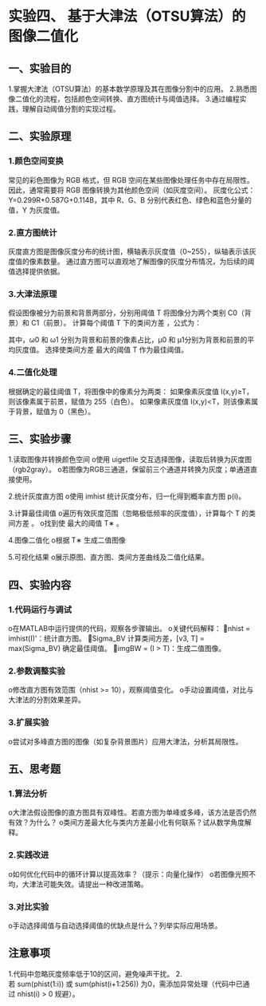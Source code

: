 # 实验四、 基于大津法（OTSU算法）的图像二值化

## 一、实验目的
1.掌握大津法（OTSU算法）的基本数学原理及其在图像分割中的应用。
2.熟悉图像二值化的流程，包括颜色空间转换、直方图统计与阈值选择。
3.通过编程实践，理解自动阈值分割的实现过程。

## 二、实验原理
### 1.颜色空间变换
常见的彩色图像为 RGB 格式，但 RGB 空间在某些图像处理任务中存在局限性。因此，通常需要将 RGB 图像转换为其他颜色空间（如灰度空间）。
灰度化公式：Y=0.299R+0.587G+0.114B，其中 R、G、B 分别代表红色、绿色和蓝色分量的值，Y 为灰度值。

### 2.直方图统计
灰度直方图是图像灰度分布的统计图，横轴表示灰度值（0~255），纵轴表示该灰度值的像素数量。
通过直方图可以直观地了解图像的灰度分布情况，为后续的阈值选择提供依据。

### 3.大津法原理
假设图像被分为前景和背景两部分，分别用阈值 T 将图像分为两个类别 C0​（背景）和 C1​（前景）。
计算每个阈值 T 下的类间方差 ，公式为：

其中，ω0​ 和 ω1​ 分别为背景和前景的像素占比，μ0​ 和 μ1​ 分别为背景和前景的平均灰度值。
选择使类间方差 最大的阈值 T 作为最佳阈值。

### 4.二值化处理
根据确定的最佳阈值 T，将图像中的像素分为两类：
如果像素灰度值 I(x,y)≥T，则该像素属于前景，赋值为 255（白色）。
如果像素灰度值 I(x,y)<T，则该像素属于背景，赋值为 0（黑色）。

## 三、实验步骤
1.读取图像并转换颜色空间
o使用 uigetfile 交互选择图像，读取后转换为灰度图（rgb2gray）。
o若图像为RGB三通道，保留前三个通道并转换为灰度；单通道直接使用。

2.统计灰度直方图
o使用 imhist 统计灰度分布，归一化得到概率直方图 p(i)。

3.计算最佳阈值
o遍历有效灰度范围（忽略极低频率的灰度值），计算每个 T 的类间方差 。
o找到使 最大的阈值 T∗ 。

4.图像二值化
o根据 T∗ 生成二值图像

5.可视化结果
o展示原图、直方图、类间方差曲线及二值化结果。

## 四、实验内容
### 1.代码运行与调试
o在MATLAB中运行提供的代码，观察各步骤输出。
o关键代码解释：
nhist = imhist(I)'：统计直方图。
Sigma_BV 计算类间方差，[v3, T] = max(Sigma_BV) 确定最佳阈值。
imgBW = (I > T)：生成二值图像。

### 2.参数调整实验
o修改直方图有效范围（nhist >= 10），观察阈值变化。
o手动设置阈值，对比与大津法的分割效果差异。

### 3.扩展实验
o尝试对多峰直方图的图像（如复杂背景图片）应用大津法，分析其局限性。

## 五、思考题
### 1.算法分析
o大津法假设图像的直方图具有双峰性。若直方图为单峰或多峰，该方法是否仍然有效？为什么？
o类间方差最大化与类内方差最小化有何联系？试从数学角度解释。

### 2.实践改进
o如何优化代码中的循环计算以提高效率？（提示：向量化操作）
o若图像光照不均，大津法可能失效。请提出一种改进策略。

### 3.对比实验
o手动选择阈值与自动选择阈值的优缺点是什么？列举实际应用场景。

## 注意事项
1.代码中忽略灰度频率低于10的区间，避免噪声干扰。
2.若 sum(phist(1:i)) 或 sum(phist(i+1:256)) 为0，需添加异常处理（代码中已通过 nhist(i) > 0 规避）。